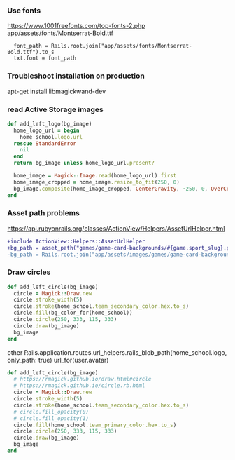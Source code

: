 
### Use fonts
https://www.1001freefonts.com/top-fonts-2.php
app/assets/fonts/Montserrat-Bold.ttf

      font_path = Rails.root.join("app/assets/fonts/Montserrat-Bold.ttf").to_s
      txt.font = font_path

### Troubleshoot installation on production
apt-get install libmagickwand-dev

### read Active Storage images

```ruby
def add_left_logo(bg_image)
  home_logo_url = begin
    home_school.logo.url
  rescue StandardError
    nil
  end
  return bg_image unless home_logo_url.present?

  home_image = Magick::Image.read(home_logo_url).first
  home_image_cropped = home_image.resize_to_fit(250, 0)
  bg_image.composite(home_image_cropped, CenterGravity, -250, 0, OverCompositeOp)
end
```


### Asset path problems

https://api.rubyonrails.org/classes/ActionView/Helpers/AssetUrlHelper.html

```diff
+include ActionView::Helpers::AssetUrlHelper
+bg_path = asset_path("games/game-card-backgrounds/#{game.sport_slug}.png")
-bg_path = Rails.root.join("app/assets/images/games/game-card-backgrounds/#{game.sport_slug}.png")
```

### Draw circles

```ruby
def add_left_circle(bg_image)
  circle = Magick::Draw.new
  circle.stroke_width(5)
  circle.stroke(home_school.team_secondary_color.hex.to_s)
  circle.fill(bg_color_for(home_school))
  circle.circle(250, 333, 115, 333)
  circle.draw(bg_image)
  bg_image
end
```

other
Rails.application.routes.url_helpers.rails_blob_path(home_school.logo, only_path: true)
url_for(user.avatar)


```ruby
def add_left_circle(bg_image)
  # https://rmagick.github.io/draw.html#circle
  # https://rmagick.github.io/circle.rb.html
  circle = Magick::Draw.new
  circle.stroke_width(5)
  circle.stroke(home_school.team_secondary_color.hex.to_s)
  # circle.fill_opacity(0)
  # circle.fill_opacity(1)
  circle.fill(home_school.team_primary_color.hex.to_s)
  circle.circle(250, 333, 115, 333)
  circle.draw(bg_image)
  bg_image
end
```
